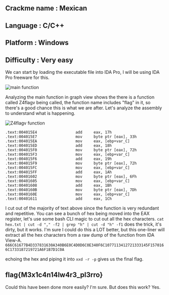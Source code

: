 ## Crackme name : Mexican
## Language     : C/C++ 
## Platform     : Windows
## Difficulty   : Very easy

We can start by loading the executable file into IDA Pro, I will be using IDA Pro freeware for this.

![main function](https://raw.githubusercontent.com/x00pwn/crackmes.one-solutions/master/images/1-mexican.png)

Analyzing the main function in graph view shows the there is a function called Z4flagv being called, the function name includes "flag" in it, so there's a good chance this is what we are after. Let's analyze the assembly to understand what is happening.

![Z4flagv function](https://raw.githubusercontent.com/x00pwn/crackmes.one-solutions/master/images/2-mexican.png)

```
.text:004015E4                 add     eax, 17h
.text:004015E7                 mov     byte ptr [eax], 33h
.text:004015EA                 mov     eax, [ebp+var_C]
.text:004015ED                 add     eax, 18h
.text:004015F0                 mov     byte ptr [eax], 72h
.text:004015F3                 mov     eax, [ebp+var_C]
.text:004015F6                 add     eax, 19h
.text:004015F9                 mov     byte ptr [eax], 72h
.text:004015FC                 mov     eax, [ebp+var_C]
.text:004015FF                 add     eax, 1Ah
.text:00401602                 mov     byte ptr [eax], 6Fh
.text:00401605                 mov     eax, [ebp+var_C]
.text:00401608                 add     eax, 1Bh
.text:0040160B                 mov     byte ptr [eax], 7Dh
.text:0040160E                 mov     eax, [ebp+var_C]
.text:00401611                 add     eax, 1Ch

```
I cut out of the majority of text above since the function is very redundant and repetitive. You can see a bunch of hex being moved into the EAX register, let's use some bash CLI magic to cut out all the hex characters.
`cat hex.txt | cut -d "," -f2 | grep "h" | cut -d "h" -f1` does the trick, it's dirty, but it works. I'm sure I could do this a LOT better, but this one-liner will extract all the hex characters from a raw dump of the function from IDA View-A. 
`666C61677B4D337831630A340B6E0C4D0D6C0E340F6C1077113412721333145F1570166C1733187219721A6F1B7D1C0A`

echoing the hex and piping it into `xxd -r -p` gives us the final flag.

## flag{M3x1c4n14lw4r3_pl3rro}

Could this have been done more easily? I'm sure. But does this work? Yes.
